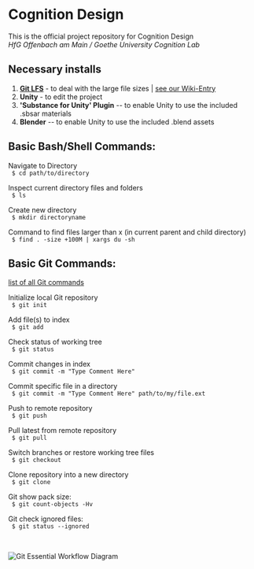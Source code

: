 # Cognition Design
This is the official project repository for Cognition Design <br> *HfG Offenbach am Main / Goethe University Cognition Lab*

## Necessary installs

1. **[Git LFS](https://github.com/clyptomania/cog-des-mainrepo/wiki/Using-Git-LFS)** - to deal with the large file sizes | [see our Wiki-Entry](https://github.com/clyptomania/cog-des-mainrepo/wiki/Using-Git-LFS)
2. **Unity** - to edit the project
3. **'Substance for Unity' Plugin** -- to enable Unity to use the included .sbsar materials
4. **Blender** -- to enable Unity to use the included .blend assets

## Basic Bash/Shell Commands:
<p> Navigate to Directory <br> <code> $ cd path/to/directory </code> </p>

<p> Inspect current directory files and folders <br> <code> $ ls </code> </p>

<p> Create new directory <br> <code> $ mkdir directoryname </code> </p>

<p> Command to find files larger than x (in current parent and child directory) <br> <code> $ find . -size +100M | xargs du -sh </code> </p>



## Basic Git Commands:

[list of all Git commands](https://git-scm.com/docs)

<p> Initialize local Git repository <br> <code> $ git init </code> </p>

<p> Add file(s) to index <br> <code> $ git add <file> </code> </p>

<p> Check status of working tree <br> <code> $ git status </code> </p>

<p> Commit changes in index <br> <code> $ git commit -m "Type Comment Here" </code> </p>

<p> Commit specific file in a directory <br> <code> $ git commit -m "Type Comment Here" path/to/my/file.ext </code> </p>

<p> Push to remote repository <br> <code> $ git push </code> </p>

<p> Pull latest from remote repository <br> <code> $ git pull </code> </p>

<p> Switch branches or restore working tree files <br> <code> $ git checkout </code> </p>

<p> Clone repository into a new directory <br> <code> $ git clone </code> </p>

<p> Git show pack size: <br> <code> $ git count-objects -Hv </code> </p>

<p> Git check ignored files: <br> <code> $ git status --ignored </code> </p>


<br> 

![Git Essential Workflow Diagram](https://it.mathworks.com/help/matlab/matlab_prog/srcctrl_git_diagram.png)
